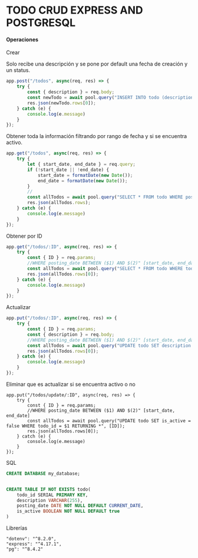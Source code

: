 # TODO CRUD EXPRESS AND POSTGRESQL

#### Operaciones

Crear

Solo recibe una descripción y se pone por default una fecha de creación y un status.

```js
app.post("/todos", async(req, res) => {
    try {
        const { description } = req.body;
        const newTodo = await pool.query("INSERT INTO todo (description) VALUES ($1) RETURNING *", [description]);
        res.json(newTodo.rows[0]);
    } catch (e) {
        console.log(e.message)
    }
});
```

Obtener toda la información filtrando por rango de fecha y si se encuentra activo.

```js
app.get("/todos", async(req, res) => {
    try {
        let { start_date, end_date } = req.query;
        if (!start_date || !end_date) {
            start_date = formatDate(new Date());
            end_date = formatDate(new Date());
        }
        //
        const allTodos = await pool.query("SELECT * FROM todo WHERE posting_date BETWEEN $1 AND $2 AND is_active = true ORDER BY todo_id desc", [start_date, end_date]);
        res.json(allTodos.rows);
    } catch (e) {
        console.log(e.message)
    }
});
```

Obtener por ID

```js
app.get("/todos/:ID", async(req, res) => {
    try {
        const { ID } = req.params;
        //WHERE posting_date BETWEEN ($1) AND $(2)" [start_date, end_date]
        const allTodos = await pool.query("SELECT * FROM todo WHERE todo_id = $1 AND is_active = true", [ID]);
        res.json(allTodos.rows[0]);
    } catch (e) {
        console.log(e.message)
    }
});
```

Actualizar

```js
app.put("/todos/:ID", async(req, res) => {
    try {
        const { ID } = req.params;
        const { description } = req.body;
        //WHERE posting_date BETWEEN ($1) AND $(2)" [start_date, end_date]
        const allTodos = await pool.query("UPDATE todo SET description = $1 WHERE todo_id = $2 RETURNING *", [description, ID]);
        res.json(allTodos.rows[0]);
    } catch (e) {
        console.log(e.message)
    }
});
```

Eliminar que es actualizar si se encuentra activo o no

```
app.put("/todos/update/:ID", async(req, res) => {
    try {
        const { ID } = req.params;
        //WHERE posting_date BETWEEN ($1) AND $(2)" [start_date, end_date]
        const allTodos = await pool.query("UPDATE todo SET is_active = false WHERE todo_id = $1 RETURNING *", [ID]);
        res.json(allTodos.rows[0]);
    } catch (e) {
        console.log(e.message)
    }
});
```

SQL

```sql
CREATE DATABASE my_database;


CREATE TABLE IF NOT EXISTS todo(
    todo_id SERIAL PRIMARY KEY,
    description VARCHAR(255),
    posting_date DATE NOT NULL DEFAULT CURRENT_DATE,
    is_active BOOLEAN NOT NULL DEFAULT true
)
```

Librerías

```
"dotenv": "^8.2.0",
"express": "^4.17.1",
"pg": "^8.4.2"
```

